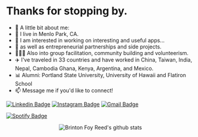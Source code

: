 <h1>Thanks for stopping by.</h1>

- 👋 A little bit about me:
- 🌲 I live in Menlo Park, CA.
- 🤟 I am interested in working on interesting and useful apps...
- 🌱 as well as entrepreneurial partnerships and side projects.
-  🧑‍🤝‍🧑 Also into group facilitation, community building and volunteerism.
- ✈️ I've traveled in 33 countries and have worked in China, Taiwan, India, Nepal, Cambodia Ghana, Kenya, Argentina, and Mexico.
- 📊 Alumni: Portland State University, University of Hawaii and Flatiron School
- 📫 Message me if you'd like to connect!

[![Linkedin Badge](https://img.shields.io/badge/-brintonfoyreed-blue?style=flat-square&logo=Linkedin&logoColor=white&link=https://www.linkedin.com/in/brintonfoyreed/)](https://www.linkedin.com/in/brintonfoyreed/) [![Instagram Badge](https://img.shields.io/badge/-nigels_vacation-purple?style=flat-square&logo=instagram&logoColor=white&link=https://www.instagram.com/nigels_vacation/)](https://www.instagram.com/nigels_vacation/) [![Gmail Badge](https://img.shields.io/badge/-brintonfoyreed@gmail.com-c14438?style=flat-square&logo=Gmail&logoColor=white&link=mailto:brintonfoyreed@gmail.com)](mailto:brintonfoyreed@gmail.com) 

[![Spotify Badge](https://img.shields.io/badge/My%20Coding%20Playlist-323330?style=for-the-badge&logo=spotify&logoColor=green)](https://open.spotify.com/playlist/76Nb5HVOakNYgavKJ6iF4L?si=32d56ca2f6c14fa5)

  <div align='center'>  
  
![Brinton Foy Reed's github stats](https://github-readme-stats.vercel.app/api?username=bfreed76&show_icons=true&hide_border=true&theme=vue-dark) 

</div>
